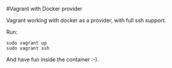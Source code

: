 #Vagrant with Docker provider

Vagrant working with docker as a provider, with full ssh support.

Run:

    sudo vagrant up
    sudo vagrant ssh

And have fun inside the container :-).
